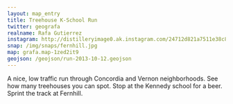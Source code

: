```yaml
---
layout: map_entry
title: Treehouse K-School Run
twitter: geografa
realname: Rafa Gutierrez
instagram: http://distilleryimage0.ak.instagram.com/24712d821a7511e38c8722000a1f90f9_7.jpg
snap: /img/snaps/fernhill.jpg
map: grafa.map-1zed2it9
geojson: /geojson/run-2013-10-12.geojson
---
```

A nice, low traffic run through Concordia and Vernon neighborhoods. See how many treehouses you can spot. Stop at the Kennedy school for a beer. Sprint the track at Fernhill.
